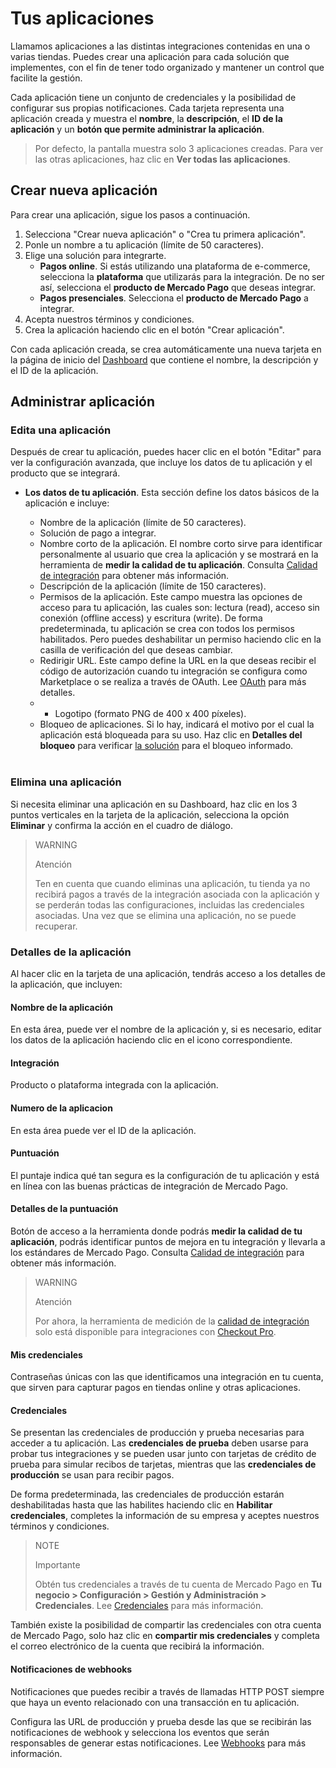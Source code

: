 # Tus aplicaciones
 
Llamamos aplicaciones a las distintas integraciones contenidas en una o varias tiendas. Puedes crear una aplicación para cada solución que implementes, con el fin de tener todo organizado y mantener un control que facilite la gestión.
 
Cada aplicación tiene un conjunto de credenciales y la posibilidad de configurar sus propias notificaciones. Cada tarjeta representa una aplicación creada y muestra el **nombre**, la **descripción**, el **ID de la aplicación** y un **botón que permite administrar la aplicación**.

> Por defecto, la pantalla muestra solo 3 aplicaciones creadas. Para ver las otras aplicaciones, haz clic en **Ver todas las aplicaciones**.

## Crear nueva aplicación
 
Para crear una aplicación, sigue los pasos a continuación.
 
1. Selecciona "Crear nueva aplicación" o "Crea tu primera aplicación".
2. Ponle un nombre a tu aplicación (límite de 50 caracteres).
3. Elige una solución para integrarte.
   * **Pagos online**. Si estás utilizando una plataforma de e-commerce, selecciona la **plataforma** que utilizarás para la integración. De no ser así, selecciona el **producto de Mercado Pago** que deseas integrar.
   * **Pagos presenciales**. Selecciona el **producto de Mercado Pago** a integrar.
4. Acepta nuestros términos y condiciones.
5. Crea la aplicación haciendo clic en el botón "Crear aplicación".
 
Con cada aplicación creada, se crea automáticamente una nueva tarjeta en la página de inicio del [Dashboard](https://www.mercadopago[FAKER][URL][DOMAIN]/developers/panel) que contiene el nombre, la descripción y el ID de la aplicación.

## Administrar aplicación
 
### Edita una aplicación
Después de crear tu aplicación, puedes hacer clic en el botón "Editar" para ver la configuración avanzada, que incluye los datos de tu aplicación y el producto que se integrará.
 
* **Los datos de tu aplicación**. Esta sección define los datos básicos de la aplicación e incluye:
 
  - Nombre de la aplicación (límite de 50 caracteres).
  - Solución de pago a integrar.
  - Nombre corto de la aplicación. El nombre corto sirve para identificar personalmente al usuario que crea la aplicación y se mostrará en la herramienta de **medir la calidad de tu aplicación**. Consulta [Calidad de integración](/developers/rd/guides/additional-content/homologator/homologator) para obtener más información.
  - Descripción de la aplicación (límite de 150 caracteres).
  - Permisos de la aplicación. Este campo muestra las opciones de acceso para tu aplicación, las cuales son: lectura (read), acceso sin conexión (offline access) y escritura (write). De forma predeterminada, tu aplicación se crea con todos los permisos habilitados. Pero puedes deshabilitar un permiso haciendo clic en la casilla de verificación del que deseas cambiar.
  - Redirigir URL. Este campo define la URL en la que deseas recibir el código de autorización cuando tu integración se configura como Marketplace o se realiza a través de OAuth. Lee [OAuth](/developers/es/docs/security/oauth/introduction) para más detalles.
  - - Logotipo (formato PNG de 400 x 400 píxeles).
  - Bloqueo de aplicaciones. Si lo hay, indicará el motivo por el cual la aplicación está bloqueada para su uso. Haz clic en **Detalles del bloqueo** para verificar [la solución](https://www.mercadopago[FAKER][URL][DOMAIN]/developers/es/support/23066) para el bloqueo informado.
  <br/>
 
### Elimina una aplicación
Si necesita eliminar una aplicación en su Dashboard, haz clic en los 3 puntos verticales en la tarjeta de la aplicación, selecciona la opción **Eliminar** y confirma la acción en el cuadro de diálogo.
 
> WARNING
>
> Atención
>
> Ten en cuenta que cuando eliminas una aplicación, tu tienda ya no recibirá pagos a través de la integración asociada con la aplicación y se perderán todas las configuraciones, incluidas las credenciales asociadas. Una vez que se elimina una aplicación, no se puede recuperar.
 
### Detalles de la aplicación
 
Al hacer clic en la tarjeta de una aplicación, tendrás acceso a los detalles de la aplicación, que incluyen:

#### Nombre de la aplicación
En esta área, puede ver el nombre de la aplicación y, si es necesario, editar los datos de la aplicación haciendo clic en el icono correspondiente.

#### Integración 
Producto o plataforma integrada con la aplicación.

#### Numero de la aplicacion
En esta área puede ver el ID de la aplicación.

#### Puntuación 
El puntaje indica qué tan segura es la configuración de tu aplicación y está en línea con las buenas prácticas de integración de Mercado Pago.

#### Detalles de la puntuación
Botón de acceso a la herramienta donde podrás **medir la calidad de tu aplicación**, podrás identificar puntos de mejora en tu integración y llevarla a los estándares de Mercado Pago. Consulta [Calidad de integración](/developers/rd/guides/additional-content/homologator/homologator) para obtener más información.

> WARNING
>
> Atención
>
> Por ahora, la herramienta de medición de la [calidad de integración](/developers/es/guides/additional-content/homologator/homologator) solo está disponible para integraciones con [Checkout Pro](/developers/es/docs/checkout-pro/landing).

#### Mis credenciales
Contraseñas únicas con las que identificamos una integración en tu cuenta, que sirven para capturar pagos en tiendas online y otras aplicaciones.
 
#### Credenciales
Se presentan las credenciales de producción y prueba necesarias para acceder a tu aplicación. Las **credenciales de prueba** deben usarse para probar tus integraciones y se pueden usar junto con tarjetas de crédito de prueba para simular recibos de tarjetas, mientras que las **credenciales de producción** se usan para recibir pagos.
 
De forma predeterminada, las credenciales de producción estarán deshabilitadas hasta que las habilites haciendo clic en **Habilitar credenciales**, completes la información de su empresa y aceptes nuestros términos y condiciones.
 
> NOTE
>
> Importante
>
> Obtén tus credenciales a través de tu cuenta de Mercado Pago en **Tu negocio > Configuración > Gestión y Administración > Credenciales**.  Lee [Credenciales](/developers/es/guides/additional-content/credentials/credentials) para más información.
 
También existe la posibilidad de compartir las credenciales con otra cuenta de Mercado Pago, solo haz clic en **compartir mis credenciales** y completa el correo electrónico de la cuenta que recibirá la información.
 
#### Notificaciones de webhooks
Notificaciones que puedes recibir a través de llamadas HTTP POST siempre que haya un evento relacionado con una transacción en tu aplicación.

Configura las URL de producción y prueba desde las que se recibirán las notificaciones de webhook y selecciona los eventos que serán responsables de generar estas notificaciones. Lee [Webhooks](/developers/es/guides/additional-content/notifications/webhooks/webhooks) para más información.